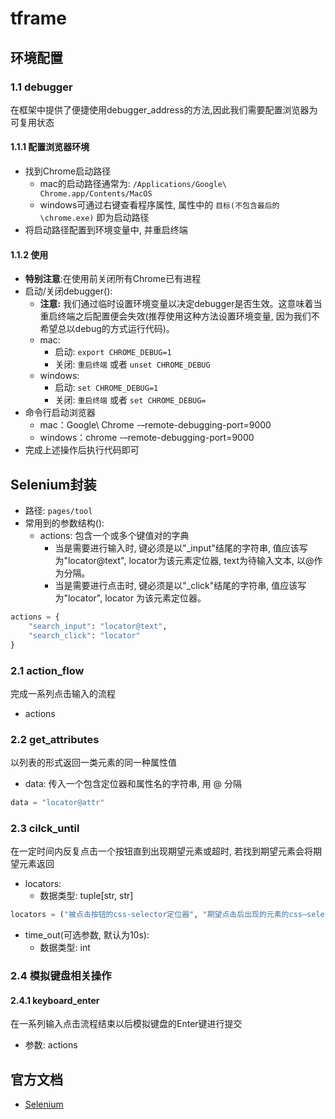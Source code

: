 # tframe
## 环境配置
### 1.1 debugger
在框架中提供了便捷使用debugger_address的方法,因此我们需要配置浏览器为可复用状态
#### 1.1.1 配置浏览器环境
- 找到Chrome启动路径
    - mac的启动路径通常为: `/Applications/Google\ Chrome.app/Contents/MacOS`
    - windows可通过右键查看程序属性, 属性中的 `目标(不包含最后的\chrome.exe)` 即为启动路径
- 将启动路径配置到环境变量中, 并重启终端
#### 1.1.2 使用
- **特别注意**:在使用前关闭所有Chrome已有进程
- 启动/关闭debugger():
    - **注意:** 我们通过临时设置环境变量以决定debugger是否生效。这意味着当重启终端之后配置便会失效(推荐使用这种方法设置环境变量, 因为我们不希望总以debug的方式运行代码)。
    - mac:
        - 启动: `export CHROME_DEBUG=1`
        - 关闭: `重启终端` 或者 `unset CHROME_DEBUG`
    - windows:
        - 启动: `set CHROME_DEBUG=1`
        - 关闭: `重启终端` 或者 `set CHROME_DEBUG=`
- 命令行启动浏览器
    - mac：Google\ Chrome -–remote-debugging-port=9000
    - windows：chrome -–remote-debugging-port=9000
- 完成上述操作后执行代码即可

## Selenium封装
- 路径: `pages/tool`
- 常用到的参数结构():
    - actions: 包含一个或多个键值对的字典
        - 当是需要进行输入时, 键必须是以"_input"结尾的字符串, 值应该写为"locator@text", locator为该元素定位器, text为待输入文本, 以@作为分隔。
        - 当是需要进行点击时, 键必须是以"_click"结尾的字符串, 值应该写为"locator", locator 为该元素定位器。
```python
actions = {
    "search_input": "locator@text",
    "search_click": "locator"
}
```
### 2.1 action_flow
完成一系列点击输入的流程
- actions

### 2.2 get_attributes
以列表的形式返回一类元素的同一种属性值
- data: 传入一个包含定位器和属性名的字符串, 用 @ 分隔
```python
data = "locator@attr"
```

### 2.3 cilck_until
在一定时间内反复点击一个按钮直到出现期望元素或超时, 若找到期望元素会将期望元素返回
- locators:
    - 数据类型: tuple[str, str]
```python
locators = ("被点击按钮的css-selector定位器", "期望点击后出现的元素的css—selector定位器")
```
- time_out(可选参数, 默认为10s):
    - 数据类型: int


### 2.4 模拟键盘相关操作
#### 2.4.1 keyboard_enter
在一系列输入点击流程结束以后模拟键盘的Enter键进行提交
- 参数: actions

## 官方文档
- [Selenium](https://www.selenium.dev/documentation/)

